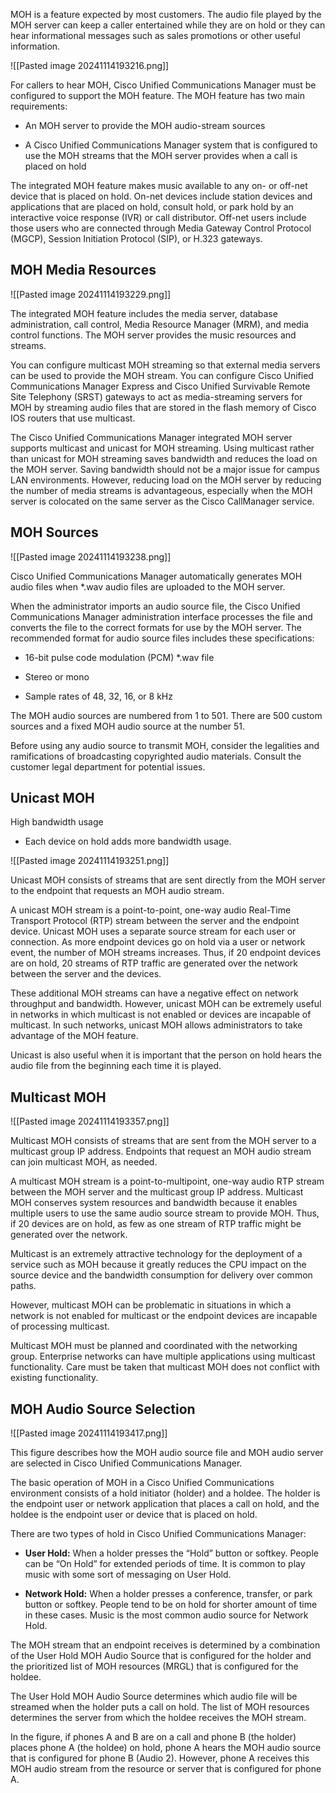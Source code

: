MOH is a feature expected by most customers. The audio file played by the MOH server can keep a caller entertained while they are on hold or they can hear informational messages such as sales promotions or other useful information.

![[Pasted image 20241114193216.png]]

For callers to hear MOH, Cisco Unified Communications Manager must be configured to support the MOH feature. The MOH feature has two main requirements:

- An MOH server to provide the MOH audio-stream sources
    
- A Cisco Unified Communications Manager system that is configured to use the MOH streams that the MOH server provides when a call is placed on hold
    

The integrated MOH feature makes music available to any on- or off-net device that is placed on hold. On-net devices include station devices and applications that are placed on hold, consult hold, or park hold by an interactive voice response (IVR) or call distributor. Off-net users include those users who are connected through Media Gateway Control Protocol (MGCP), Session Initiation Protocol (SIP), or H.323 gateways.

## MOH Media Resources

![[Pasted image 20241114193229.png]]

The integrated MOH feature includes the media server, database administration, call control, Media Resource Manager (MRM), and media control functions. The MOH server provides the music resources and streams.

You can configure multicast MOH streaming so that external media servers can be used to provide the MOH stream. You can configure Cisco Unified Communications Manager Express and Cisco Unified Survivable Remote Site Telephony (SRST) gateways to act as media-streaming servers for MOH by streaming audio files that are stored in the flash memory of Cisco IOS routers that use multicast.

The Cisco Unified Communications Manager integrated MOH server supports multicast and unicast for MOH streaming. Using multicast rather than unicast for MOH streaming saves bandwidth and reduces the load on the MOH server. Saving bandwidth should not be a major issue for campus LAN environments. However, reducing load on the MOH server by reducing the number of media streams is advantageous, especially when the MOH server is colocated on the same server as the Cisco CallManager service.

## MOH Sources

![[Pasted image 20241114193238.png]]

Cisco Unified Communications Manager automatically generates MOH audio files when *.wav audio files are uploaded to the MOH server.

When the administrator imports an audio source file, the Cisco Unified Communications Manager administration interface processes the file and converts the file to the correct formats for use by the MOH server. The recommended format for audio source files includes these specifications:

- 16-bit pulse code modulation (PCM) *.wav file
    
- Stereo or mono
    
- Sample rates of 48, 32, 16, or 8 kHz
    

The MOH audio sources are numbered from 1 to 501. There are 500 custom sources and a fixed MOH audio source at the number 51.

Before using any audio source to transmit MOH, consider the legalities and ramifications of broadcasting copyrighted audio materials. Consult the customer legal department for potential issues.

## Unicast MOH

High bandwidth usage

- Each device on hold adds more bandwidth usage.
    

![[Pasted image 20241114193251.png]]

Unicast MOH consists of streams that are sent directly from the MOH server to the endpoint that requests an MOH audio stream.

A unicast MOH stream is a point-to-point, one-way audio Real-Time Transport Protocol (RTP) stream between the server and the endpoint device. Unicast MOH uses a separate source stream for each user or connection. As more endpoint devices go on hold via a user or network event, the number of MOH streams increases. Thus, if 20 endpoint devices are on hold, 20 streams of RTP traffic are generated over the network between the server and the devices.

These additional MOH streams can have a negative effect on network throughput and bandwidth. However, unicast MOH can be extremely useful in networks in which multicast is not enabled or devices are incapable of multicast. In such networks, unicast MOH allows administrators to take advantage of the MOH feature.

Unicast is also useful when it is important that the person on hold hears the audio file from the beginning each time it is played.

## Multicast MOH

![[Pasted image 20241114193357.png]]

Multicast MOH consists of streams that are sent from the MOH server to a multicast group IP address. Endpoints that request an MOH audio stream can join multicast MOH, as needed.

A multicast MOH stream is a point-to-multipoint, one-way audio RTP stream between the MOH server and the multicast group IP address. Multicast MOH conserves system resources and bandwidth because it enables multiple users to use the same audio source stream to provide MOH. Thus, if 20 devices are on hold, as few as one stream of RTP traffic might be generated over the network.

Multicast is an extremely attractive technology for the deployment of a service such as MOH because it greatly reduces the CPU impact on the source device and the bandwidth consumption for delivery over common paths.

However, multicast MOH can be problematic in situations in which a network is not enabled for multicast or the endpoint devices are incapable of processing multicast.

Multicast MOH must be planned and coordinated with the networking group. Enterprise networks can have multiple applications using multicast functionality. Care must be taken that multicast MOH does not conflict with existing functionality.

## MOH Audio Source Selection

![[Pasted image 20241114193417.png]]

This figure describes how the MOH audio source file and MOH audio server are selected in Cisco Unified Communications Manager.

The basic operation of MOH in a Cisco Unified Communications environment consists of a hold initiator (holder) and a holdee. The holder is the endpoint user or network application that places a call on hold, and the holdee is the endpoint user or device that is placed on hold.

There are two types of hold in Cisco Unified Communications Manager:

- **User Hold:** When a holder presses the “Hold” button or softkey. People can be “On Hold” for extended periods of time. It is common to play music with some sort of messaging on User Hold.
    
- **Network Hold:** When a holder presses a conference, transfer, or park button or softkey. People tend to be on hold for shorter amount of time in these cases. Music is the most common audio source for Network Hold.
    

The MOH stream that an endpoint receives is determined by a combination of the User Hold MOH Audio Source that is configured for the holder and the prioritized list of MOH resources (MRGL) that is configured for the holdee.

The User Hold MOH Audio Source determines which audio file will be streamed when the holder puts a call on hold. The list of MOH resources determines the server from which the holdee receives the MOH stream.

In the figure, if phones A and B are on a call and phone B (the holder) places phone A (the holdee) on hold, phone A hears the MOH audio source that is configured for phone B (Audio 2). However, phone A receives this MOH audio stream from the resource or server that is configured for phone A.
